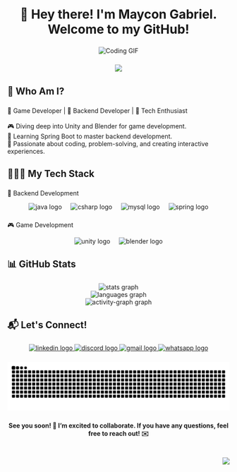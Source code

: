 <h1 align="center">🚀 Hey there! I'm Maycon Gabriel. Welcome to my GitHub!</h1>

###

<div align="center">
  <img src="https://media.giphy.com/media/QTfX9Ejfra3ZmNxh6B/giphy.gif" width="500" alt="Coding GIF" />
</div>

###

<div align="center">
  <img src="https://readme-typing-svg.herokuapp.com?font=Fira+Code&weight=600&size=24&pause=1000&color=0096FF&center=true&vCenter=true&width=900&lines=👨‍💻+Self-Taught+Developer;+🔥+Passionate+About+Technology;+🎮+Exploring+Game+Development;+🌱+Mastering+Spring+Boot;+🚀+Always+Learning+and+Evolving!;">
</div>  

###

<h2 align="left">🌟 Who Am I?</h2>

###

<p align="left">🔹 Game Developer | 🔹 Backend Developer | 🔹 Tech Enthusiast<br><br>🎮 Diving deep into Unity and Blender for game development.<br>🌱 Learning Spring Boot to master backend development.<br>🧠 Passionate about coding, problem-solving, and creating interactive experiences.</p>

###

<h2 align="left">👨🏻‍💻 My Tech Stack</h2>

###

<p align="left">💾 Backend Development</p>

<div align="center">
  <img src="https://cdn.jsdelivr.net/gh/devicons/devicon/icons/java/java-original.svg" height="40" alt="java logo"  />
  <img width="12" />
  <img src="https://cdn.jsdelivr.net/gh/devicons/devicon/icons/csharp/csharp-original.svg" height="40" alt="csharp logo"  />
  <img width="12" />
  <img src="https://skillicons.dev/icons?i=mysql" height="40" alt="mysql logo"  />
  <img width="12" />
  <img src="https://cdn.jsdelivr.net/gh/devicons/devicon/icons/spring/spring-original.svg" height="40" alt="spring logo"  />
</div>

###

<p align="left">🎮 Game Development</p>

<div align="center">
  <img src="https://cdn.jsdelivr.net/gh/devicons/devicon/icons/unity/unity-original.svg" height="40" alt="unity logo"  />
  <img width="12" />
  <img src="https://cdn.simpleicons.org/blender/F5792A" height="40" alt="blender logo"  />
</div>

###

<h2 align="left">📊 GitHub Stats</h2>

###

<div align="center">
  <img src="https://github-readme-stats.vercel.app/api?username=May154&hide_title=false&hide_rank=false&show_icons=true&include_all_commits=true&count_private=true&disable_animations=false&theme=github_dark&locale=en&hide_border=true&order=1" height="170" alt="stats graph" /> <br>
  <img src="https://github-readme-stats.vercel.app/api/top-langs?username=May154&locale=en&hide_title=false&layout=compact&card_width=320&langs_count=5&theme=github_dark&hide_border=true&order=2" height="120" alt="languages graph" /> <br>
  <img src="https://github-readme-activity-graph.vercel.app/graph?username=May154&radius=16&theme=github-dark&area=true&order=5&hide_border=true" height="300" alt="activity-graph graph"  />
</div>


###

<h2 align="left">📬 Let's Connect!</h2>

###

<div align="center">
  <a href="https://www.linkedin.com/in/gabriel-maycon/" target="_blank">
    <img src="https://raw.githubusercontent.com/maurodesouza/profile-readme-generator/master/src/assets/icons/social/linkedin/default.svg" width="52" height="40" alt="linkedin logo"  />
  </a>
  <a href="https://-/users/549732609916141610" target="_blank">
    <img src="https://raw.githubusercontent.com/maurodesouza/profile-readme-generator/master/src/assets/icons/social/discord/default.svg" width="52" height="40" alt="discord logo"  />
  </a>
  <a href="mailto:souzamg123@gmail.com" target="_blank">
    <img src="https://raw.githubusercontent.com/maurodesouza/profile-readme-generator/master/src/assets/icons/social/gmail/default.svg" width="52" height="40" alt="gmail logo"  />
  </a>
  <a href="https://wa.me/5581993584293" target="_blank">
    <img src="https://raw.githubusercontent.com/maurodesouza/profile-readme-generator/master/src/assets/icons/social/whatsapp/default.svg" width="52" height="40" alt="whatsapp logo"  />
  </a>
</div>

###

<img src="https://raw.githubusercontent.com/May154/May154/output/snake.svg" alt="Snake animation" />

###

<h4 align="center">See you soon! 🎯 I’m excited to collaborate. If you have any questions, feel free to reach out! ✉️</h4>

###

<br clear="both">

<img align="right" src="https://visitor-badge.laobi.icu/badge?page_id=May154.May154&"  />

###
